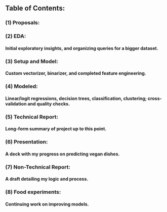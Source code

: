 ## Table of Contents:
### (1) Proposals:
### (2) EDA:
#### Initial exploratory insights, and organizing queries for a bigger dataset.
### (3) Setup and Model:
#### Custom vectorizer, binarizer, and completed feature engineering.
### (4) Modeled:
#### Linear/logit regressions, decision trees, classification, clustering; cross-validation and quality checks.
### (5) Technical Report:
#### Long-form summary of project up to this point.
### (6) Presentation:
#### A deck with my progress on predicting vegan dishes.
### (7) Non-Technical Report:
#### A draft detailing my logic and process.
### (8) Food experiments:
#### Continuing work on improving models.
